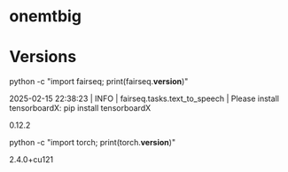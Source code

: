 # onemtbig





# Versions
python -c "import fairseq; print(fairseq.__version__)"

2025-02-15 22:38:23 | INFO | fairseq.tasks.text_to_speech | Please install tensorboardX: pip install tensorboardX

0.12.2

python -c "import torch; print(torch.__version__)"

2.4.0+cu121
